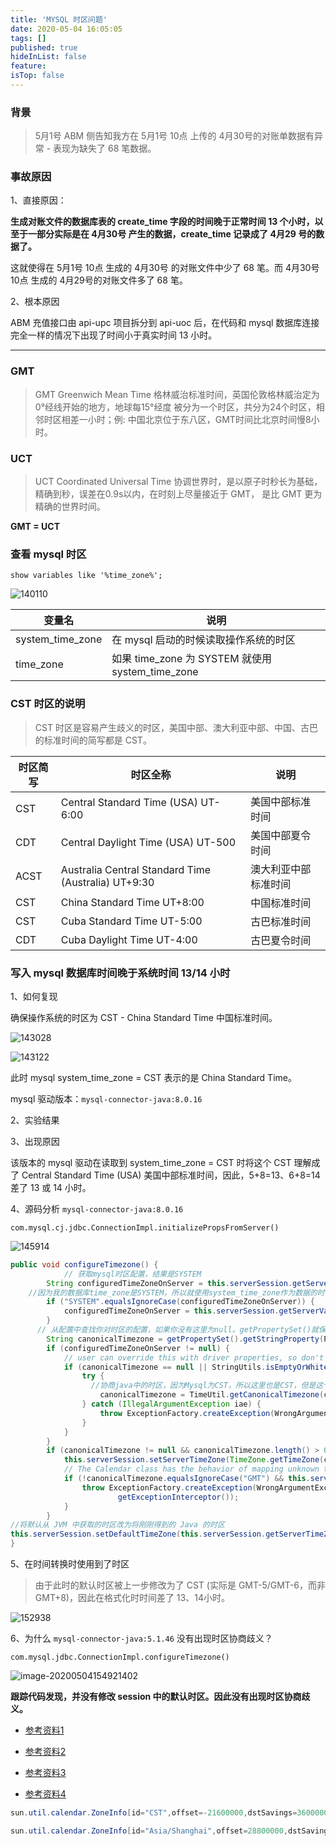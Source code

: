 ```yaml
---
title: 'MYSQL 时区问题'
date: 2020-05-04 16:05:05
tags: []
published: true
hideInList: false
feature: 
isTop: false
---
```

### 背景
> 5月1号 ABM 侧告知我方在 5月1号 10点 上传的 4月30号的对账单数据有异常 - 表现为缺失了 68 笔数据。
<!-- more -->
###  事故原因

1、直接原因：

**生成对账文件的数据库表的 create_time 字段的时间晚于正常时间 13 个小时，以至于一部分实际是在 4月30号 产生的数据，create_time 记录成了 4月29 号的数据了。**

这就使得在 5月1号 10点 生成的 4月30号 的对账文件中少了 68 笔。而 4月30号 10点 生成的 4月29号的对账文件多了 68 笔。

2、根本原因

ABM 充值接口由 api-upc 项目拆分到 api-uoc 后，在代码和 mysql 数据库连接完全一样的情况下出现了时间小于真实时间 13 小时。

******

### GMT

> GMT  Greenwich Mean Time 格林威治标准时间，英国伦敦格林威治定为0°经线开始的地方，地球每15°经度 被分为一个时区，共分为24个时区，相邻时区相差一小时；例: 中国北京位于东八区，GMT时间比北京时间慢8小时。

### UCT

> UCT  Coordinated Universal  Time  协调世界时，是以原子时秒长为基础，精确到秒，误差在0.9s以内，在时刻上尽量接近于 GMT， 是比 GMT 更为精确的世界时间。

**GMT = UCT**

### 查看 mysql 时区

```shell
show variables like '%time_zone%';
```

![140110](https://image.yuhaowin.com/2020/05/04/140110.jpg)



| 变量名           | 说明                                             |
| ---------------- | ------------------------------------------------ |
| system_time_zone | 在 mysql 启动的时候读取操作系统的时区            |
| time_zone        | 如果 time_zone 为 SYSTEM 就使用 system_time_zone |



### CST 时区的说明

> CST 时区是容易产生歧义的时区，美国中部、澳大利亚中部、中国、古巴的标准时间的简写都是 CST。

| 时区简写 | 时区全称                                            | 说明                 |
| -------- | --------------------------------------------------- | -------------------- |
| CST      | Central Standard Time (USA) UT-6:00                 | 美国中部标准时间     |
| CDT      | Central Daylight Time   (USA) UT-500                | 美国中部夏令时间     |
| ACST     | Australia Central Standard Time (Australia) UT+9:30 | 澳大利亚中部标准时间 |
| CST      | China Standard Time UT+8:00                         | 中国标准时间         |
| CST      | Cuba Standard Time  UT-5:00                         | 古巴标准时间         |
| CDT      | Cuba Daylight  Time  UT-4:00                        | 古巴夏令时间         |



### 写入 mysql 数据库时间晚于系统时间 13/14 小时

1、如何复现

确保操作系统的时区为 CST - China Standard Time 中国标准时间。

![143028](https://image.yuhaowin.com/2020/05/04/143028.jpg)



![143122](https://image.yuhaowin.com/2020/05/04/143122.jpg)

此时 mysql system_time_zone = CST 表示的是 China Standard Time。

mysql 驱动版本：`mysql-connector-java:8.0.16`

2、实验结果





3、出现原因

该版本的 mysql 驱动在读取到 system_time_zone = CST 时将这个 CST 理解成了 Central Standard Time (USA) 美国中部标准时间，因此，5+8=13、6+8=14 差了 13 或 14 小时。



4、源码分析 `mysql-connector-java:8.0.16`

`com.mysql.cj.jdbc.ConnectionImpl.initializePropsFromServer()`

![145914](https://image.yuhaowin.com/2020/05/04/145914.jpg)



```java
public void configureTimezone() {
  			// 获取mysql时区配置，结果是SYSTEM
        String configuredTimeZoneOnServer = this.serverSession.getServerVariable("time_zone");
    //因为我的数据库time_zone是SYSTEM，所以就使用system_time_zone作为数据的时区，如一开始mysql查询结果，时区为CST，既configuredTimeZoneOnServer=CST
        if ("SYSTEM".equalsIgnoreCase(configuredTimeZoneOnServer)) {
            configuredTimeZoneOnServer = this.serverSession.getServerVariable("system_time_zone");
        }
      // 从配置中查找你对时区的配置，如果你没有这里为null。getPropertySet()就保存了你在url链接中设置的属性
        String canonicalTimezone = getPropertySet().getStringProperty(PropertyKey.serverTimezone).getValue();
        if (configuredTimeZoneOnServer != null) {
            // user can override this with driver properties, so don't detect if that's the case
            if (canonicalTimezone == null || StringUtils.isEmptyOrWhitespaceOnly(canonicalTimezone)) {
                try {
                  //协商java中的时区，因为Mysql为CST，所以这里也是CST，但是这个 CST 并不是 GMT+8 而是GMT-5/GMT-6 出现歧义。
                    canonicalTimezone = TimeUtil.getCanonicalTimezone(configuredTimeZoneOnServer, getExceptionInterceptor());
                } catch (IllegalArgumentException iae) {
                    throw ExceptionFactory.createException(WrongArgumentException.class, iae.getMessage(), getExceptionInterceptor());
                }
            }
        }
        if (canonicalTimezone != null && canonicalTimezone.length() > 0) {
            this.serverSession.setServerTimeZone(TimeZone.getTimeZone(canonicalTimezone));
            // The Calendar class has the behavior of mapping unknown timezones to 'GMT' instead of throwing an exception, so we must check for this...
            if (!canonicalTimezone.equalsIgnoreCase("GMT") && this.serverSession.getServerTimeZone().getID().equals("GMT")) {
                throw ExceptionFactory.createException(WrongArgumentException.class, Messages.getString("Connection.9", new Object[] { canonicalTimezone }),
                        getExceptionInterceptor());
            }
        }
//将默认从 JVM 中获取的时区改为将刚刚得到的 Java 的时区
this.serverSession.setDefaultTimeZone(this.serverSession.getServerTimeZone());
}
```



5、在时间转换时使用到了时区

> 由于此时的默认时区被上一步修改为了 CST (实际是 GMT-5/GMT-6，而非GMT+8)，因此在格式化时时间差了 13、14小时。

![152938](https://image.yuhaowin.com/2020/05/04/152938.png)



6、为什么 `mysql-connector-java:5.1.46` 没有出现时区协商歧义？

`com.mysql.jdbc.ConnectionImpl.configureTimezone()`

![image-20200504154921402](https://image.yuhaowin.com/2020/05/04/154923.png)

 

**跟踪代码发现，并没有修改 session 中的默认时区。因此没有出现时区协商歧义。**



+ [参考资料1](https://www.jianshu.com/p/c37b11472151)

+ [参考资料2](https://blog.51cto.com/zpf666/2340863)

+ [参考资料3](https://www.jianshu.com/p/735e8444cdda)

+ [参考资料4](https://www.cnblogs.com/kerrycode/p/4217995.html)


```java
sun.util.calendar.ZoneInfo[id="CST",offset=-21600000,dstSavings=3600000,useDaylight=true,transitions=235,lastRule=java.util.SimpleTimeZone[id=CST,offset=-21600000,dstSavings=3600000,useDaylight=true,startYear=0,startMode=3,startMonth=2,startDay=8,startDayOfWeek=1,startTime=7200000,startTimeMode=0,endMode=3,endMonth=10,endDay=1,endDayOfWeek=1,endTime=7200000,endTimeMode=0]]
```
```java
sun.util.calendar.ZoneInfo[id="Asia/Shanghai",offset=28800000,dstSavings=0,useDaylight=false,transitions=29,lastRule=null]
```




